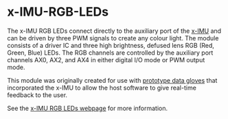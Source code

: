 x-IMU-RGB-LEDs
==============

The x-IMU RGB LEDs connect directly to the auxiliary port of the [x-IMU](http://www.x-io.co.uk/x-imu/) and can be driven by three PWM signals to create any colour light.  The module consists of a driver IC and three high brightness, defused lens RGB (Red, Green, Blue) LEDs.  The RGB channels are controlled by the auxiliary port channels AX0, AX2, and AX4 in either digital I/O mode or PWM output mode.

This module was originally created for use with [prototype data gloves](http://www.newscientist.com/blogs/onepercent/2011/07/musical-gloves-mix-sounds-on-t.html) that incorporated the x-IMU to allow the host software to give real-time feedback to the user.

See the [x-IMU RGB LEDs webpage](http://www.x-io.co.uk/x-imu-rgb-leds/) for more information.
